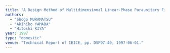 ```yaml
---
title: "A Design Method of Multidimensional Linear-Phase Paraunitary Filter Banks with a Lattice Structure"
authors:
  - "Shogo MURAMATSU"
  - "Akihiko YAMADA"
  - "Hitoshi KIYA"
year: 1997
type: "domestic"
venue: "Technical Report of IEICE, pp. DSP97-40, 1997-06-01."
---
```

